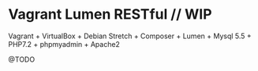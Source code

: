 # Vagrant Lumen RESTful // WIP

Vagrant + VirtualBox + Debian Stretch + Composer + Lumen + Mysql 5.5 + PHP7.2 + phpmyadmin + Apache2

@TODO

